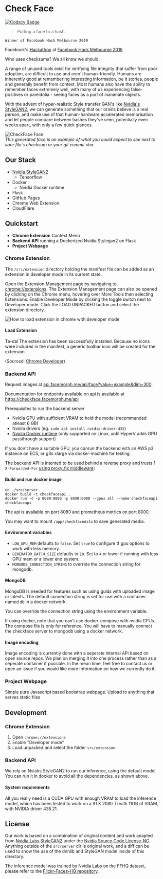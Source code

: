 # Check Face

[![Codacy Badge](https://api.codacy.com/project/badge/Grade/cfdfc39a457c4a68a1fce72b3f357a86)](https://app.codacy.com/app/cdilga/checkface?utm_source=github.com&utm_medium=referral&utm_content=check-face/checkface&utm_campaign=Badge_Grade_Dashboard)

 > Putting a face to a hash

`Winner of Facebook Hack Melbourne 2019`


Facebook's [Hackathon](https://www.facebook.com/hackathon/) at [Facebook Hack Melbourne 2019](https://www.facebook.com/events/408587233300017/)

Who uses checksums? We all know we should.

A range of unused tools exist for verifying file integrity that suffer from poor adoption, are difficult to use and aren't human-friendly.
Humans are inherently good at remembering interesting information, be it stories, people and generally benefit from context. Most humans also have the ability to remember faces extremely well, with many of us experiencing false-positives or pareidolia - seeing faces as a part of inanimate objects.

With the advent of hyper-realistic Style transfer GAN's like [Nvidia's StyleGAN2](https://github.com/NVlabs/stylegan2), we can generate something that our brains believe is a real person, and make use of that human-hardware accelerated memorisation and let people compare between hashes they've seen, potentially even weeks apart, with only a few quick glances.


![CheckFace Face](/docs/assets/images/face.jpg)  
*This generated face is an example of what you could expect to see next to your file's checksum or your git commit sha.*

## Our Stack
   - [Nvidia StyleGAN2](https://github.com/NVlabs/stylegan2)
     - Tensorflow
   - Docker
     - Nvidia Docker runtime
   - Flask
   - GitHub Pages
   - Chrome Web Extension
   - CloudFlare


## Quickstart

 - **Chrome Extension** Context Menu
 - **Backend API** running a Dockerized Nvidia Stylegan2 on Flask
 - **Project Webpage**

### Chrome Extension

The `/src/extension` directory holding the manifest file can be added as an extension in developer mode in its current state.

Open the Extension Management page by navigating to [chrome://extensions](chrome://extensions).
The Extension Management page can also be opened by clicking on the Chrome menu, hovering over More Tools then selecting Extensions.
Enable Developer Mode by clicking the toggle switch next to Developer mode.
Click the LOAD UNPACKED button and select the extension directory.

![How to load extension in chrome with developer mode](https://developer.chrome.com/static/images/get_started/load_extension.png)


#### Load Extension

Ta-da! The extension has been successfully installed. Because no icons were included in the manifest, a generic toolbar icon will be created for the extension.

(Sourced: [Chrome Developer](https://developer.chrome.com/extensions/getstarted))

### Backend API

Request images at [api.facemorph.me/api/face?value=example&dim=300](https://api.facemorph.me/api/face?value=example&dim=300).

Documentation for endpoints available on api is available at https://checkface.facemorph.me/api

Prerequisites to run the backend server

  - Nvidia GPU with sufficient VRAM to hold the model (recommended atleast 6 GB)
  - Nvidia drivers (eg. `sudo apt install nvidia-driver-435`)
  - [Nvidia Docker runtime](https://github.com/NVIDIA/nvidia-docker) (only supported on Linux, until HyperV adds GPU passthrough support)

If you don't have a suitable GPU, you canrun the backend with an AWS p3 instance on ECS, or g3s.xlarge via docker-machine for testing.

The backend API is intented to be used behind a reverse proxy and trusts 1 `X-Forwarded-For` [using proxy_fix middleware](https://werkzeug.palletsprojects.com/en/1.0.x/middleware/proxy_fix/))

#### Build and run docker image
```console
cd ./src/server
docker build -t checkfaceapi .
docker run -d -p 8080:8080 -p 8000:8000 --gpus all --name checkfaceapi checkfaceapi
```

The api is available on port 8080 and prometheus metrics on port 8000.

You may want to mount `/app/checkfacedata` to save generated media.
#### Environment variables

 - `LOW_GPU_MEM` defaults to `false`. Set `true` to configure tf gpu options to work with less memory.
 - `GENERATOR_BATCH_SIZE` defaults to `10`. Set to `4` or lower if running with less GPU mem or a lower end system.
 - `MONGODB_CONNECTION_STRING` to override the connection string for mongodb.

#### MongoDB
MongoDB is needed for features such as using guids with uploaded image or latents. The default connection string is set for use with a container named `db` in a docker network.

You can override the connection string using the environment variable.

If using docker, note that you can't use docker-compose with nvidia GPUs. The compose file is only for reference. You will have to manually connect the checkface server to mongodb using a docker network.

#### Image encoding
Image encoding is currently done with a seperate internal API based on open source repos. We plan on merging it into one process rather than as a seperate container if possible. In the mean time, feel free to contact us or open an issue if you would like more information on how we currently do it.

### Project Webpage

Simple pure Javascript based bootstrap webpage. Upload to anything that serves static files

## Development

### Chrome Extension

1. Open `chrome://extensions`
2. Enable "Developer mode"
3. Load unpacked and select the folder `src/extension`

### Backend API

We rely on Nvlabs StyleGAN2 to run our inference, using the default model.
You can run it in docker to avoid all the dependencies, as shown above.

#### System requirements

All you really need is a CUDA GPU with enough VRAM to load the inference model, which has been tested to work on a RTX 2080 Ti with 11GB of VRAM, with NVIDIA driver 435.21.

## License

Our work is based on a combination of original content and work adapted from [Nvidia Labs StyleGAN2](https://github.com/NVlabs/stylegan2) under the [Nvidia Source Code License-NC](https://github.com/NVlabs/stylegan2/blob/master/LICENSE.txt). Anything outside of the `src/server` dir is original work, and a diff can be used to show the use of the dnnlib and StyleGAN model inside of this directory.

The inference model was trained by Nvidia Labs on the FFHQ dataset, please refer to the [Flickr-Faces-HQ repository](http://stylegan.xyz/ffhq).
